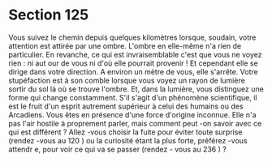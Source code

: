 # Section 125

Vous suivez le chemin depuis quelques kilomètres lorsque,
soudain, votre attention est attirée par une ombre. L'ombre en
elle-même n'a rien de particulier. En revanche, ce qui est
invraisemblable c'est que vous ne voyez rien : ni aut our de vous
ni d'où elle pourrait provenir ! Et cependant elle se dirige dans
votre direction. A environ un mètre de vous, elle s'arrête. Votre
stupéfaction est à son comble lorsque vous voyez un rayon de
lumière sortir du sol là où se trouve l'ombre. Et, dans la lumière,
vous distinguez une forme qui change constamment. S'il s'agit
d'un phénomène scientifique, il est le fruit d'un esprit autrement
supérieur à celui des humains ou des Arcadiens. Vous êtes en
présence d'une force d'origine inconnue. Elle n'a  pas l'air hostile
à proprement parler, mais comment peut -on savoir avec ce qui
est différent  ? Allez -vous choisir la fuite pour éviter toute
surprise (rendez -vous au 120 ) ou la curiosité étant la plus forte,
préférez -vous attendr e, pour voir ce qui va se passer (rendez -
vous au 236 ) ?